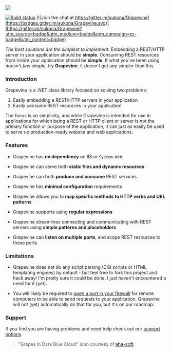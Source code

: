 ![](https://raw.githubusercontent.com/sukona/Grapevine/master/img/grapevine.png)

[![Build status](https://ci.appveyor.com/api/projects/status/wnn2r520922eex78/branch/master?svg=true&retina=true&passingText=master%20-%20passing&pendingText=master%20-%20pending&failingText=master%20-%20failing)](https://ci.appveyor.com/project/scottoffen/grapevine/branch/master)
[![Join the chat at https://gitter.im/sukona/Grapevine](https://badges.gitter.im/sukona/Grapevine.svg)](https://gitter.im/sukona/Grapevine?utm_source=badge&utm_medium=badge&utm_campaign=pr-badge&utm_content=badge)


*The best solutions are the simplest to implement*. Embedding a REST/HTTP server in your application should be **simple**. Consuming REST resources from inside your application should be **simple**. If what you've been using *doesn't feel simple*, try **Grapevine**. It doesn't get any simpler than this.

### Introduction ###

Grapevine is a .NET class library focused on solving two problems:

1. Easily embedding a REST/HTTP servers in your application
2. Easily consume REST resources in your application

The focus is on simplicity, and while Grapevine is intended for use in applications for which being a REST or HTTP client or server is not the primary function or purpose of the application, it can just as easily be used to serve up production-ready website and web applications.

### Features ###

- Grapevine has **no dependency** on IIS or `System.Web`.

- Grapevine can serve both **static files and dynamic resources**

- Grapevine can both **produce and consume** REST services

- Grapevine has **minimal configuration** requirements

- Grapevine allows you to **map specific methods to HTTP verbs and URL patterns**

- Grapevine supports using **regular expressions**

- Grapevine streamlines connecting and communicating with REST servers using **simple patterns and placeholders**

- Grapevine can **listen on multiple ports**, and scope REST resources to those ports

### Limitations ###

- Grapevine does not do any script parsing (CGI scripts or HTML templating engines) by default - but feel free to fork this project and hack away! I'm pretty sure it could be done, I just haven't encountered a need for it (yet).

- You will likely be required to [open a port in your firewall](http://www.dummies.com/how-to/content/how-to-open-a-port-in-the-windows-7-firewall.html) for remote computers to be able to send requests to your application. Grapevine will not (yet) automatically do that for you, but it's on our roadmap.

### Support ###

If you find you are having problems and need help check out our [support options](https://github.com/sukona/Grapevine/blob/master/SUPPORT.md).

> "Grapes In Dark Blue Cloud" Icon courtesy of [aha-soft](http://www.aha-soft.com/free-icons/free-dark-blue-cloud-icons/).
